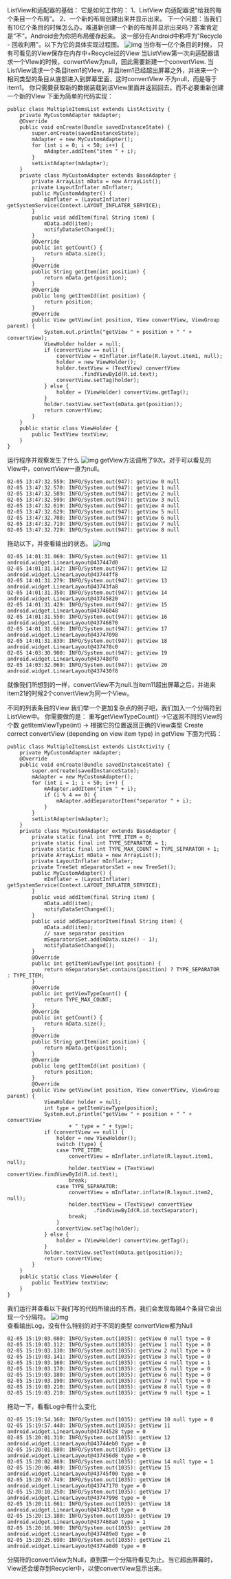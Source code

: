 ListView和适配器的基础：
它是如何工作的：
1、ListView 向适配器说“给我的每个条目一个布局”。
2、一个新的布局创建出来并显示出来。
下一个问题：当我们有10亿个条目的时候怎么办，难道新创建一个新的布局并显示出来吗？答案肯定是“不”。Android会为你把布局缓存起来。
这一部分在Android中称呼为"Recycle - 回收利用"。以下为它的具体实现过程图。
![img](http://emanual.github.io/md-android/img/view_listview/15_listview.jpg) 
当你有一亿个条目的时候， 只有可看见的View保存在内存中+Recycle过的View
当ListView第一次向适配器请求一个VIew的时候，convertView为null，因此需要新建一个convertView.
当ListView请求一个条目item1的VIew，并且item1已经超出屏幕之外，并进来一个相同类型的条目从底部进入到屏幕里面，这时convertVIew 不为null，而是等于item1。 你只需要获取新的数据装载到该View里面并返回回去。而不必要重新创建一个新的VIew
下面为简单的代码实现：
```  
public class MultipleItemsList extends ListActivity {
	private MyCustomAdapter mAdapter;
	@Override
	public void onCreate(Bundle savedInstanceState) {
		super.onCreate(savedInstanceState);
		mAdapter = new MyCustomAdapter();
		for (int i = 0; i < 50; i++) {
			mAdapter.addItem("item " + i);
		}
		setListAdapter(mAdapter);
	}
	private class MyCustomAdapter extends BaseAdapter {
		private ArrayList mData = new ArrayList();
		private LayoutInflater mInflater;
		public MyCustomAdapter() {
			mInflater = (LayoutInflater) getSystemService(Context.LAYOUT_INFLATER_SERVICE);
		}
		public void addItem(final String item) {
			mData.add(item);
			notifyDataSetChanged();
		}
		@Override
		public int getCount() {
			return mData.size();
		}
		@Override
		public String getItem(int position) {
			return mData.get(position);
		}
		@Override
		public long getItemId(int position) {
			return position;
		}
		@Override
		public View getView(int position, View convertView, ViewGroup parent) {
			System.out.println("getView " + position + " " + convertView);
			ViewHolder holder = null;
			if (convertView == null) {
				convertView = mInflater.inflate(R.layout.item1, null);
				holder = new ViewHolder();
				holder.textView = (TextView) convertView
						.findViewById(R.id.text);
				convertView.setTag(holder);
			} else {
				holder = (ViewHolder) convertView.getTag();
			}
			holder.textView.setText(mData.get(position));
			return convertView;
		}
	}
	public static class ViewHolder {
		public TextView textView;
	}
}
```
运行程序并观察发生了什么
![img](http://emanual.github.io/md-android/img/view_listview/15_listview2.gif) 
getView方法调用了9次。对于可以看见的VIew中，convertView一直为null。
```  
02-05 13:47:32.559: INFO/System.out(947): getView 0 null
02-05 13:47:32.570: INFO/System.out(947): getView 1 null
02-05 13:47:32.589: INFO/System.out(947): getView 2 null
02-05 13:47:32.599: INFO/System.out(947): getView 3 null
02-05 13:47:32.619: INFO/System.out(947): getView 4 null
02-05 13:47:32.629: INFO/System.out(947): getView 5 null
02-05 13:47:32.708: INFO/System.out(947): getView 6 null
02-05 13:47:32.719: INFO/System.out(947): getView 7 null
02-05 13:47:32.729: INFO/System.out(947): getView 8 null
```
拖动以下，并查看输出的状态。
![img](http://emanual.github.io/md-android/img/view_listview/15_listview3.png) 
```  
02-05 14:01:31.069: INFO/System.out(947): getView 11 android.widget.LinearLayout@437447d0
02-05 14:01:31.142: INFO/System.out(947): getView 12 android.widget.LinearLayout@43744ff8
02-05 14:01:31.279: INFO/System.out(947): getView 13 android.widget.LinearLayout@43743fa8
02-05 14:01:31.350: INFO/System.out(947): getView 14 android.widget.LinearLayout@43745820
02-05 14:01:31.429: INFO/System.out(947): getView 15 android.widget.LinearLayout@43746048
02-05 14:01:31.550: INFO/System.out(947): getView 16 android.widget.LinearLayout@43746870
02-05 14:01:31.669: INFO/System.out(947): getView 17 android.widget.LinearLayout@43747098
02-05 14:01:31.839: INFO/System.out(947): getView 18 android.widget.LinearLayout@437478c0
02-05 14:03:30.900: INFO/System.out(947): getView 19 android.widget.LinearLayout@43748df0
02-05 14:03:32.069: INFO/System.out(947): getView 20 android.widget.LinearLayout@437430f8
```
就像我们所想到的一样，convertView不为null.当item11超出屏幕之后，并进来item21的时候2个convertView为同一个View。

不同的列表条目的View
我们举一个更加复杂点的例子吧，我们加入一个分隔符到ListView中。
你需要做的是：
重写getViewTypeCount()   ->它返回不同的View的个数
getItemViewType(int) -> 根据它的位置返回正确的View类型
Create correct convertView (depending on view item type) in getView
下面为代码：
```  
public class MultipleItemsList extends ListActivity {
	private MyCustomAdapter mAdapter;
	@Override
	public void onCreate(Bundle savedInstanceState) {
		super.onCreate(savedInstanceState);
		mAdapter = new MyCustomAdapter();
		for (int i = 1; i < 50; i++) {
			mAdapter.addItem("item " + i);
			if (i % 4 == 0) {
				mAdapter.addSeparatorItem("separator " + i);
			}
		}
		setListAdapter(mAdapter);
	}
	private class MyCustomAdapter extends BaseAdapter {
		private static final int TYPE_ITEM = 0;
		private static final int TYPE_SEPARATOR = 1;
		private static final int TYPE_MAX_COUNT = TYPE_SEPARATOR + 1;
		private ArrayList mData = new ArrayList();
		private LayoutInflater mInflater;
		private TreeSet mSeparatorsSet = new TreeSet();
		public MyCustomAdapter() {
			mInflater = (LayoutInflater) getSystemService(Context.LAYOUT_INFLATER_SERVICE);
		}
		public void addItem(final String item) {
			mData.add(item);
			notifyDataSetChanged();
		}
		public void addSeparatorItem(final String item) {
			mData.add(item);
			// save separator position
			mSeparatorsSet.add(mData.size() - 1);
			notifyDataSetChanged();
		}
		@Override
		public int getItemViewType(int position) {
			return mSeparatorsSet.contains(position) ? TYPE_SEPARATOR : TYPE_ITEM;
		}
		@Override
		public int getViewTypeCount() {
			return TYPE_MAX_COUNT;
		}
		@Override
		public int getCount() {
			return mData.size();
		}
		@Override
		public String getItem(int position) {
			return mData.get(position);
		}
		@Override
		public long getItemId(int position) {
			return position;
		}
		@Override
		public View getView(int position, View convertView, ViewGroup parent) {
			ViewHolder holder = null;
			int type = getItemViewType(position);
			System.out.println("getView " + position + " " + convertView
					+ " type = " + type);
			if (convertView == null) {
				holder = new ViewHolder();
				switch (type) {
				case TYPE_ITEM:
					convertView = mInflater.inflate(R.layout.item1, null);
					holder.textView = (TextView) convertView.findViewById(R.id.text);
					break;
				case TYPE_SEPARATOR:
					convertView = mInflater.inflate(R.layout.item2, null);
					holder.textView = (TextView) convertView
							.findViewById(R.id.textSeparator);
					break;
				}
				convertView.setTag(holder);
			} else {
				holder = (ViewHolder) convertView.getTag();
			}
			holder.textView.setText(mData.get(position));
			return convertView;
		}
	}
	public static class ViewHolder {
		public TextView textView;
	}
}
```
我们运行并查看以下我们写的代码所输出的东西，我们会发现每隔4个条目它会出现一个分隔符。
![img](http://emanual.github.io/md-android/img/view_listview/15_listview4.gif)  
查看输出Log，没有什么特别的对于不同的类型 convertView都为Null
```  
02-05 15:19:03.080: INFO/System.out(1035): getView 0 null type = 0
02-05 15:19:03.112: INFO/System.out(1035): getView 1 null type = 0
02-05 15:19:03.130: INFO/System.out(1035): getView 2 null type = 0
02-05 15:19:03.141: INFO/System.out(1035): getView 3 null type = 0
02-05 15:19:03.160: INFO/System.out(1035): getView 4 null type = 1
02-05 15:19:03.170: INFO/System.out(1035): getView 5 null type = 0
02-05 15:19:03.180: INFO/System.out(1035): getView 6 null type = 0
02-05 15:19:03.190: INFO/System.out(1035): getView 7 null type = 0
02-05 15:19:03.210: INFO/System.out(1035): getView 8 null type = 0
02-05 15:19:03.210: INFO/System.out(1035): getView 9 null type = 1
```
拖动一下，看看Log中有什么变化
```  
02-05 15:19:54.160: INFO/System.out(1035): getView 10 null type = 0
02-05 15:19:57.440: INFO/System.out(1035): getView 11 android.widget.LinearLayout@43744528 type = 0
02-05 15:20:01.310: INFO/System.out(1035): getView 12 android.widget.LinearLayout@43744eb0 type = 0
02-05 15:20:01.880: INFO/System.out(1035): getView 13 android.widget.LinearLayout@437456d8 type = 0
02-05 15:20:02.869: INFO/System.out(1035): getView 14 null type = 1
02-05 15:20:06.489: INFO/System.out(1035): getView 15 android.widget.LinearLayout@43745f00 type = 0
02-05 15:20:07.749: INFO/System.out(1035): getView 16 android.widget.LinearLayout@43747170 type = 0
02-05 15:20:10.250: INFO/System.out(1035): getView 17 android.widget.LinearLayout@43747998 type = 0
02-05 15:20:11.661: INFO/System.out(1035): getView 18 android.widget.LinearLayout@437481c0 type = 0
02-05 15:20:13.180: INFO/System.out(1035): getView 19 android.widget.LinearLayout@437468a0 type = 1
02-05 15:20:16.900: INFO/System.out(1035): getView 20 android.widget.LinearLayout@437489e8 type = 0
02-05 15:20:25.690: INFO/System.out(1035): getView 21 android.widget.LinearLayout@4374a8d8 type = 0
```
分隔符的convertView为Null，直到第一个分隔符看见为止。当它超出屏幕时，View还会缓存到Recycler中，以使convertView显示出来。